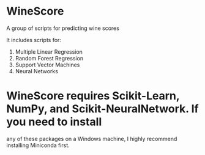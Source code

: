 # WineScore
A group of scripts for predicting wine scores

It includes scripts for:
1. Multiple Linear Regression
2. Random Forest Regression
3. Support Vector Machines
4. Neural Networks

# WineScore requires Scikit-Learn, NumPy, and Scikit-NeuralNetwork. If you need to install 
any of these packages on a Windows machine, I highly recommend installing Miniconda first.

